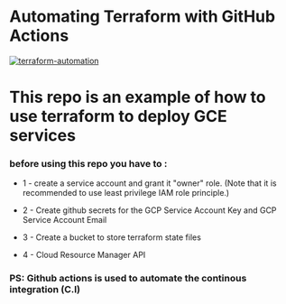 # Automating Terraform with GitHub Actions

[![terraform-automation](https://github.com/MonsieurDa/deploy_gcp_terraform_module/actions/workflows/terraform.yml/badge.svg?branch=master)](https://github.com/MonsieurDa/deploy_gcp_terraform_module/actions/workflows/terraform.yml)

# This repo is an example of how to use terraform to deploy GCE services
### before using this repo you have to : 

* 1 - create a service account and grant it "owner" role. (Note that it is recommended to use least privilege IAM role principle.)

* 2 - Create github secrets for the GCP Service Account Key and GCP Service Account Email

* 3 - Create a bucket to store terraform state files

* 4 - Cloud Resource Manager API

### PS: Github actions is used to automate the continous integration (C.I)
